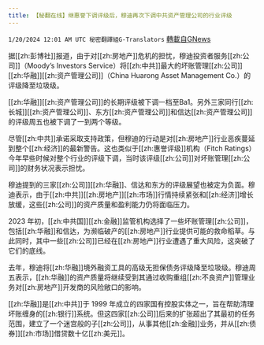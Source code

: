 ```yaml
---
title: 【秘翻在线】继惠誉下调评级后，穆迪再次下调中共资产管理公司的行业评级
---
```

`1/20/2024 12:01 AM UTC 秘密翻譯組G-Translators` [轉載自GNews](https://gnews.org/articles/2236564)

据[[zh:彭博社]]报道，由于对[[zh:房地产]]危机的担忧，穆迪投资者服务[[zh:公司]]（Moody’s Investors Service）将[[zh:中共]]最大的坏账管理[[zh:公司]][[zh:华融]][[zh:资产管理公司]]（China Huarong Asset Management Co.）的评级降至垃圾级。

[[zh:华融]][[zh:资产管理公司]]的长期评级被下调一档至Ba1。另外三家同行[[zh:长城]][[zh:资产管理公司]]、东方[[zh:资产管理公司]]和信达[[zh:资产管理公司]]的评级周五也被下调了一到两个等级。

尽管[[zh:中共]]承诺采取支持政策，但穆迪的行动是对[[zh:房地产]]行业恶疾蔓延到整个[[zh:经济]]的最新警告。这也类似于[[zh:惠誉评级]]机构（Fitch Ratings）今年早些时候对整个行业的评级下调，当时该评级[[zh:公司]]对坏账管理[[zh:公司]]的财务状况表示担忧。

穆迪提到的三家[[zh:公司]][[zh:华融]]、信达和东方的评级展望也被定为负面。穆迪表示，由于[[zh:中共]][[zh:房地产]][[zh:市场]]行情持续紧张和[[zh:经济]]增长放缓，这些[[zh:公司]]的资产质量和盈利能力仍将面临压力。

2023 年初，[[zh:中共国]][[zh:金融]]监管机构选择了一些坏账管理[[zh:公司]]，包括[[zh:华融]]和信达，为濒临破产的[[zh:房地产]]行业提供可能的救命稻草。与此同时，其中一些[[zh:公司]]已经在[[zh:房地产]]行业遭遇了重大风险，这突破了它们的底线。

去年，穆迪将[[zh:华融]]境外融资工具的高级无担保债务评级降至垃圾级。穆迪周五表示，[[zh:华融]]的资产质量将继续受到其通过收购重组[[zh:不良资产]]管理业务对[[zh:房地产]]开发商的风险敞口的影响。

[[zh:华融]]是[[zh:中共]]于 1999 年成立的四家国有控股实体之一，旨在帮助清理坏账缠身的[[zh:银行]]系统。但这四家[[zh:公司]]后来的扩张超出了其最初的任务范围，建立了一个迷宫般的子[[zh:公司]]，从事其他[[zh:金融]]业务，并从[[zh:债券]][[zh:市场]]借贷数十亿[[zh:美元]]。
